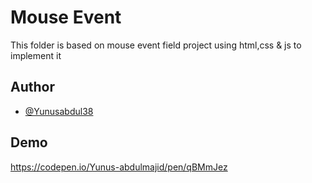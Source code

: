 
# Mouse Event

This folder is based on mouse event field project using html,css & js to implement it 

## Author

- [@Yunusabdul38](https://twitter.com/yunusabdul38)


## Demo

https://codepen.io/Yunus-abdulmajid/pen/qBMmJez


